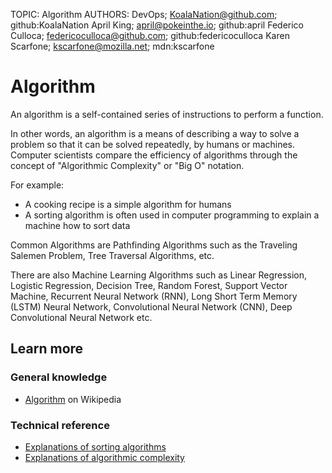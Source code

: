 TOPIC: Algorithm
AUTHORS: DevOps; KoalaNation@github.com; github:KoalaNation
         April King; april@pokeinthe.io; github:april
         Federico Culloca; federicoculloca@github.com; github:federicoculloca
         Karen Scarfone; kscarfone@mozilla.net; mdn:kscarfone

# Algorithm

An algorithm is a self-contained series of instructions to perform a function.

In other words, an algorithm is a means of describing a way to solve a problem so that it can be
solved repeatedly, by humans or machines. Computer scientists compare the efficiency of algorithms
through the concept of "Algorithmic Complexity" or "Big O" notation.

For example:

- A cooking recipe is a simple algorithm for humans
- A sorting algorithm is often used in computer programming to explain a machine how to sort data

Common Algorithms are Pathfinding Algorithms such as the Traveling Salemen Problem,
Tree Traversal Algorithms, etc.

There are also Machine Learning Algorithms such as Linear Regression, Logistic Regression, Decision Tree,
Random Forest, Support Vector Machine, Recurrent Neural Network (RNN), Long Short Term Memory (LSTM)
Neural Network, Convolutional Neural Network (CNN), Deep Convolutional Neural Network etc.

## Learn more

### General knowledge

- [Algorithm](https://en.wikipedia.org/wiki/Algorithm) on Wikipedia

### Technical reference

- [Explanations of sorting algorithms](https://www.toptal.com/developers/sorting-algorithms)
- [Explanations of algorithmic complexity](http://bigocheatsheet.com/)
